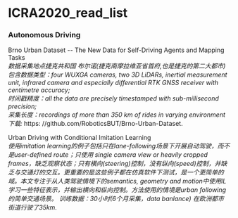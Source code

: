 # ICRA2020_read_list

### Autonomous Driving
Brno Urban Dataset -- The New Data for Self-Driving Agents and Mapping Tasks<br>
_数据采集地点捷克共和国 布尔诺(捷克南摩拉维亚省首府,也是捷克的第二大都市)<br>
包含数据类型：four WUXGA cameras, two 3D LiDARs, inertial measurement unit, infrared camera and especially differential RTK GNSS receiver with centimetre accuracy;_<br> _时间戳精度：all the data are precisely timestamped with sub-millisecond precision;_<br> _采集长度：recordings of more than 350 km of rides in varying environment_<br>_下载:_ https: //github.com/RoboticsBUT/Brno-Urban-Dataset.<br>


Urban Driving with Conditional Imitation Learning<br>
_使用imitation learning的例子包括只在lane-following场景下开展自动驾驶，而不是user-defined route；只使用 single camera view or heavily cropped frames，缺乏观察状态；只有横向(steering)控制，没有纵向(speed)控制，并缺乏与交通灯的交互。更重要的是这些例子都在仿真软件下测试，是一个更简单的域。本文专注于从人类驾驶情境下的semantics, geometry and motion中使用IL学习一些特征表示，并输出横向和纵向控制。方法使用的情境是urban following的简单交通场景。 训练数据：30小时(6个月采集，data banlance) 在欧洲都市街道行驶了35km._<br>










